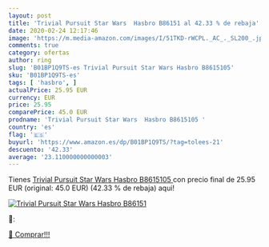 ```yaml
---
layout: post
title: 'Trivial Pursuit Star Wars  Hasbro B86151 al 42.33 % de rebaja'
date: 2020-02-24 12:17:46
image: 'https://m.media-amazon.com/images/I/51TKD-rWCPL._AC_._SL200_.jpg'
comments: true
category: ofertas
author: ring
slug: 'B01BP1Q9TS-es Trivial Pursuit Star Wars Hasbro B8615105'
sku: 'B01BP1Q9TS-es'
tags: [ 'hasbro', ]
actualPrice: 25.95 EUR
currency: EUR
price: 25.95
comparePrice: 45.0 EUR
prodname: 'Trivial Pursuit Star Wars  Hasbro B8615105 '
country: 'es'
flag: '🇪🇸'
buyurl: 'https://www.amazon.es/dp/B01BP1Q9TS/?tag=tolees-21'
descuento: '42.33'
average: '23.110000000000003'
---
```


Tienes [Trivial Pursuit Star Wars  Hasbro B8615105 ](https://www.amazon.es/dp/B01BP1Q9TS/?tag=tolees-21) con precio final de  25.95 EUR (original: 45.0 EUR) (42.33 %  de rebaja) aqui!

[![Trivial Pursuit Star Wars  Hasbro B86151](https://m.media-amazon.com/images/I/51TKD-rWCPL._AC_._SL200_.jpg)](https://www.amazon.es/dp/B01BP1Q9TS/?tag=tolees-21)

🔎:


[🛒 Comprar!!!](https://www.amazon.es/dp/B01BP1Q9TS/?tag=tolees-21)
